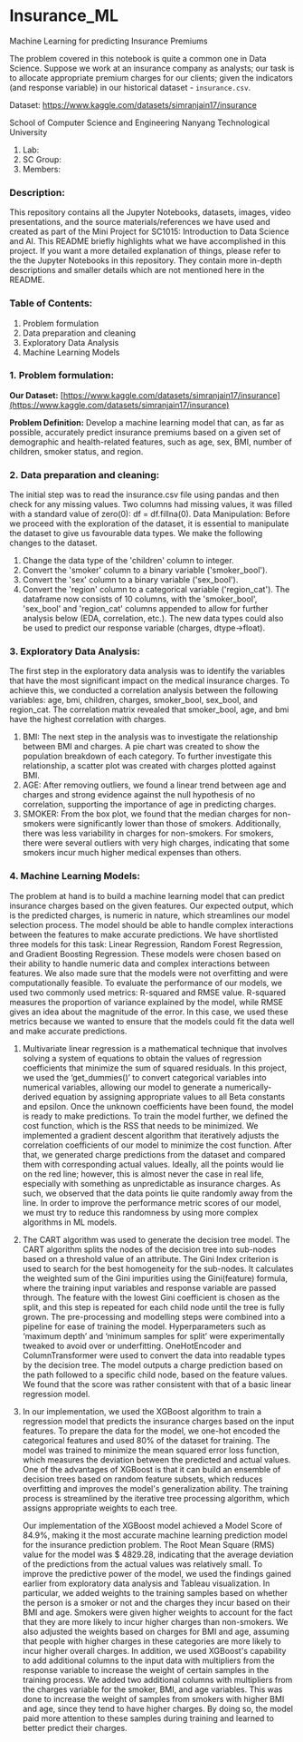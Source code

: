 # Insurance_ML
Machine Learning for predicting Insurance Premiums

The problem covered in this notebook is quite a common one in Data Science. Suppose we work at an insurance company as analysts; our task is to allocate appropriate premium charges for our clients; given the indicators (and response variable) in our historical dataset -  `insurance.csv`. 

Dataset: https://www.kaggle.com/datasets/simranjain17/insurance


School of Computer Science and Engineering Nanyang Technological University 
1. Lab: 
2. SC Group: 
3. Members:

### Description:
This repository contains all the Jupyter Notebooks, datasets, images, video presentations, and the source materials/references we have used and created as part of the Mini Project for SC1015: Introduction to Data Science and AI.
This README briefly highlights what we have accomplished in this project. If you want a more detailed explanation of things, please refer to the the Jupyter Notebooks in this repository. They contain more in-depth descriptions and smaller details which are not mentioned here in the README.

### Table of Contents:
1. Problem formulation
2. Data preparation and cleaning
3. Exploratory Data Analysis
4. Machine Learning Models

### 1. Problem formulation:
**Our Dataset:** [https://www.kaggle.com/datasets/simranjain17/insurance](https://www.kaggle.com/datasets/simranjain17/insurance)

**Problem Definition:** Develop a machine learning model that can, as far as possible, accurately predict insurance premiums based on a given set of demographic and health-related features, such as age, sex, BMI, number of children, smoker status, and region.

### 2. Data preparation and cleaning:
The initial step was to read the insurance.csv file using pandas and then check for any missing values. Two columns had missing values, it was filled with a standard value of zero(0): df = df.fillna(0).
Data Manipulation: Before we proceed with the exploration of the dataset, it is essential to manipulate the dataset to give us favourable data types. We make the following changes to the dataset.
1. Change the data type of the 'children' column to integer.
2. Convert the 'smoker' column to a binary variable ('smoker_bool').
3. Convert the 'sex' column to a binary variable ('sex_bool').
4. Convert the 'region' column to a categorical variable ('region_cat').
The dataframe now consists of 10 columns, with the 'smoker_bool', 'sex_bool' and 'region_cat' columns appended to allow for further analysis below (EDA, correlation, etc.). The new data types could also be used to predict our response variable (charges, dtype->float).

### 3. ****Exploratory Data Analysis:****
The first step in the exploratory data analysis was to identify the variables that have the most significant impact on the medical insurance charges. To achieve this, we conducted a correlation analysis between the following variables: age, bmi, children, charges, smoker_bool, sex_bool, and region_cat. The correlation matrix revealed that smoker_bool, age, and bmi have the highest correlation with charges.
1. BMI: The next step in the analysis was to investigate the relationship between BMI and charges. A pie chart was created to show the population breakdown of each category. To further investigate this relationship, a scatter plot was created with charges plotted against BMI.
2. AGE: After removing outliers, we found a linear trend between age and charges and strong evidence against the null hypothesis of no correlation, supporting the importance of age in predicting charges.
3. SMOKER: From the box plot, we found that the median charges for non-smokers were significantly lower than those of smokers. Additionally, there was less variability in charges for non-smokers. For smokers, there were several outliers with very high charges, indicating that some smokers incur much higher medical expenses than others.

### 4. Machine Learning Models:
The problem at hand is to build a machine learning model that can predict insurance charges based on the given features. Our expected output, which is the predicted charges, is numeric in nature, which streamlines our model selection process. The model should be able to handle complex interactions between the features to make accurate predictions. We have shortlisted three models for this task: Linear Regression, Random Forest Regression, and Gradient Boosting Regression. These models were chosen based on their ability to handle numeric data and complex interactions between features. We also made sure that the models were not overfitting and were computationally feasible. To evaluate the performance of our models, we used two commonly used metrics: R-squared and RMSE value. R-squared measures the proportion of variance explained by the model, while RMSE gives an idea about the magnitude of the error. In this case, we used these metrics because we wanted to ensure that the models could fit the data well and make accurate predictions.

1. Multivariate linear regression is a mathematical technique that involves solving a system of equations to obtain the values of regression coefficients that minimize the sum of squared residuals. In this project, we used the ‘get_dummies()’ to convert categorical variables into numerical variables, allowing our model to generate a numerically-derived equation by assigning appropriate values to all Beta constants and epsilon. Once the unknown coefficients have been found, the model is ready to make predictions. To train the model further, we defined the cost function, which is the RSS that needs to be minimized. We implemented a gradient descent algorithm that iteratively adjusts the correlation coefficients of our model to minimize the cost function. After that, we generated charge predictions from the dataset and compared them with corresponding actual values. Ideally, all the points would lie on the red line; however, this is almost never the case in real life, especially with something as unpredictable as insurance charges. As such, we observed that the data points lie quite randomly away from the line. In order to improve the performance metric scores of our model, we must try to reduce this randomness by using more complex algorithms in ML models.

2. The CART algorithm was used to generate the decision tree model. The CART algorithm splits the nodes of the decision tree into sub-nodes based on a threshold value of an attribute. The Gini Index criterion is used to search for the best homogeneity for the sub-nodes. It calculates the weighted sum of the Gini impurities using the Gini(feature) formula, where the training input variables and response variable are passed through. The feature with the lowest Gini coefficient is chosen as the split, and this step is repeated for each child node until the tree is fully grown. The pre-processing and modelling steps were combined into a pipeline for ease of training the model. Hyperparameters such as ‘maximum depth’ and ‘minimum samples for split’ were experimentally tweaked to avoid over or underfitting. OneHotEncoder and ColumnTransformer were used to convert the data into readable types by the decision tree. The model outputs a charge prediction based on the path followed to a specific child node, based on the feature values. We found that the score was rather consistent with that of a basic linear regression model. 

3. In our implementation, we used the XGBoost algorithm to train a regression model that predicts the insurance charges based on the input features. To prepare the data for the model, we one-hot encoded the categorical features and used 80% of the dataset for training. The model was trained to minimize the mean squared error loss function, which measures the deviation between the predicted and actual values. One of the advantages of XGBoost is that it can build an ensemble of decision trees based on random feature subsets, which reduces overfitting and improves the model's generalization ability. The training process is streamlined by the iterative tree processing algorithm, which assigns appropriate weights to each tree. 

    Our implementation of the XGBoost model achieved a Model Score of 84.9%, making it the most accurate machine learning prediction model for the insurance prediction problem. The Root Mean Square (RMS) value for the model was $ 4829.28, indicating that the average deviation of the predictions from the actual values was relatively small. To improve the predictive power of the model, we used the findings gained earlier from exploratory data analysis and Tableau visualization. In particular, we added weights to the training samples based on whether the person is a smoker or not and the charges they incur based on their BMI and age. Smokers were given higher weights to account for the fact that they are more likely to incur higher charges than non-smokers. We also adjusted the weights based on charges for BMI and age, assuming that people with higher charges in these categories are more likely to incur higher overall charges. In addition, we used XGBoost's capability to add additional columns to the input data with multipliers from the response variable to increase the weight of certain samples in the training process. We added two additional columns with multipliers from the charges variable for the smoker, BMI, and age variables. This was done to increase the weight of samples from smokers with higher BMI and age, since they tend to have higher charges. By doing so, the model paid more attention to these samples during training and learned to better predict their charges.
